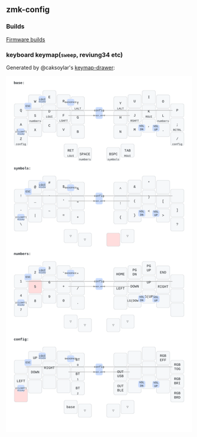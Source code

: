 ## zmk-config

### Builds
[Firmware builds](https://github.com/dcai/zmk-config/actions)

### keyboard keymap(`sweep`, reviung34 etc)

Generated by @caksoylar's [keymap-drawer](https://github.com/caksoylar/keymap-drawer):

![keymap](./assets/sweep-keymap.svg)
